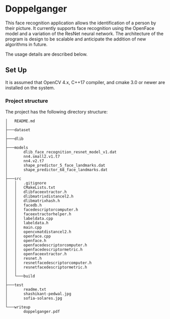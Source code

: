 # Doppelganger

This face recognition application allows the identification of a person by their picture. It currently supports face recognition using the OpenFace model and a variation of the ResNet neural network. The architecture of the program is design to be scalable and anticipate the addition of new algorithms in future.

The usage details are described below.

## Set Up

It is assumed that OpenCV 4.x, C++17 compiler, and cmake 3.0 or newer are installed on the system.

### Project structure

The project has the following directory structure:
```
│   README.md
│   
├───dataset
│           
├───dlib
│               
├───models
│       dlib_face_recognition_resnet_model_v1.dat
│       nn4.small2.v1.t7
│       nn4.v2.t7
│       shape_predictor_5_face_landmarks.dat
│       shape_predictor_68_face_landmarks.dat
│       
├───src
│   │   .gitignore
│   │   CMakeLists.txt
│   │   dlibfaceextractor.h
│   │   dlibmatrixdistancel2.h
│   │   dlibmatrixhash.h
│   │   facedb.h
│   │   facedescriptorcomputer.h
│   │   faceextractorhelper.h
│   │   labeldata.cpp
│   │   labeldata.h
│   │   main.cpp
│   │   opencvmatdistancel2.h
│   │   openface.cpp
│   │   openface.h
│   │   openfacedescriptorcomputer.h
│   │   openfacedescriptormetric.h
│   │   openfaceextractor.h
│   │   resnet.h
│   │   resnetfacedescriptorcomputer.h
│   │   resnetfacedescriptormetric.h
│   │   
│   └───build
│                           
├───test
│       readme.txt
│       shashikant-pedwal.jpg
│       sofia-solares.jpg
│       
└───writeup
        doppelganger.pdf   
        
```
